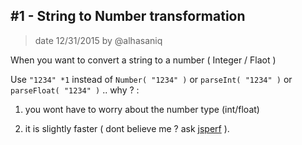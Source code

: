 ## #1 - String to Number transformation
> date 12/31/2015 by @alhasaniq

When you want to convert a string to a number ( Integer / Flaot )

Use ` "1234" *1 ` instead of ` Number( "1234" ) ` or ` parseInt( "1234" ) ` or ` parseFloat( "1234" ) ` .. why ? :

1. you wont have to worry about the number type (int/float)

2. it is slightly faster ( dont believe me ? ask [jsperf](http://jsperf.com/string-to-integer-transformation) ). 
